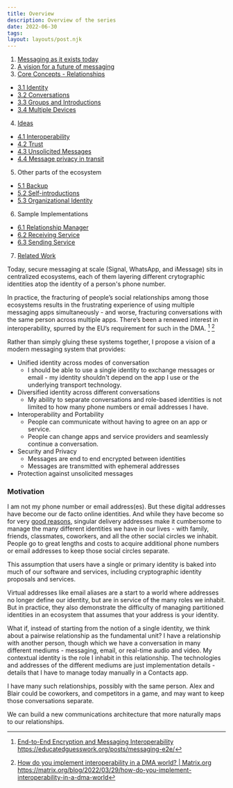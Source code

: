 ```yaml
---
title: Overview
description: Overview of the series
date: 2022-06-30
tags:
layout: layouts/post.njk
---
```

1. [Messaging as it exists today](/posts/1-Messaging-Today)
2. [A vision for a future of messaging](/posts/2-Vision)
3. [Core Concepts - Relationships](/posts/3-Relationships)
  - [3.1 Identity](/posts/3.1-Identity)
  - [3.2 Conversations](/posts/3.2-Conversations)
  - [3.3 Groups and Introductions](/posts/3.3-Groups)
  - [3.4 Multiple Devices](/posts/3.4-Devices)
4. [Ideas](/posts/4-Ideas)
  - [4.1 Interoperability](/posts/4.1-Interoperability)
  - [4.2 Trust](/posts/4.2-Trust)
  - [4.3 Unsolicited Messages](/posts/4.3-Unsolicited-Messages)
  - [4.4 Message privacy in transit](/posts/4.4-Transit-Privacy)
5. Other parts of the ecosystem
  - [5.1 Backup](/posts/5.1-Backup)
  - [5.2 Self-introductions](/posts/5.2-Self-introductions)
  - [5.3 Organizational Identity](/posts/5.3-Organizations)
6. Sample Implementations
  - [6.1 Relationship Manager](/posts/6.1-Relationship-Manager)
  - [6.2 Receiving Service](/posts/6.2-Receiving-Service)
  - [6.3 Sending Service](/posts/6.3-Sending-Service)
7. [Related Work](/posts/7-Related-Work)

Today, secure messaging at scale (Signal, WhatsApp, and iMessage) sits in centralized ecosystems, each of them layering different crytographic identities atop the identity of a person's phone number.

In practice, the fracturing of people’s social relationships among those ecosystems results in the frustrating experience of using multiple messaging apps simultaneously - and worse, fracturing conversations with the same person across multiple apps. There’s been a renewed interest in interoperability, spurred by the EU’s requirement for such in the DMA. [^1] [^2]

Rather than simply gluing these systems together, I propose a vision of a modern messaging system that provides:
- Unified identity across modes of conversation
  - I should be able to use a single identity to exchange messages or email - my identity shouldn't depend on the app I use or the underlying transport technology.
- Diversified identity across different conversations
  - My ability to separate conversations and role-based identities is not limited to how many phone numbers or email addresses I have.
- Interoperability and Portability
  - People can communicate without having to agree on an app or service.
  - People can change apps and service providers and seamlessly continue a conversation.
- Security and Privacy
  - Messages are end to end encrypted between identities
  - Messages are transmitted with ephemeral addresses
- Protection against unsolicited messages

### Motivation

I am not my phone number or email address(es). But these digital addresses have become our de facto online identities. And while they have become so for very [good reasons](/posts/1-Messaging-Today), singular delivery addresses make it cumbersome to manage the many different identities we have in our lives - with family, friends, classmates, coworkers, and all the other social circles we inhabit. People go to great lengths and costs to acquire additional phone numbers or email addresses to keep those social circles separate.

This assumption that users have a single or primary identity is baked into much of our software and services, including cryptographic identity proposals and services.

Virtual addresses like email aliases are a start to a world where addresses no longer define our identity, but are in service of the many roles we inhabit. But in practice, they also demonstrate the difficulty of managing partitioned identities in an ecosystem that assumes that your address is your identity.

What if, instead of starting from the notion of a single identity, we think about a pairwise relationship as the fundamental unit? I have a relationship with another person, though which we have a conversation in many different mediums - messaging, email, or real-time audio and video. My contextual identity is the role I inhabit in this relationship. The technologies and addresses of the different mediums are just implementation details - details that I have to manage today manually in a Contacts app.

I have many such relationships, possibly with the same person. Alex and Blair could be coworkers, and competitors in a game, and may want to keep those conversations separate.

We can build a new communications architecture that more naturally maps to our relationships. 

[^1]: [End-to-End Encryption and Messaging Interoperability](https://educatedguesswork.org/posts/messaging-e2e/) https://educatedguesswork.org/posts/messaging-e2e/

[^2]: [How do you implement interoperability in a DMA world? | Matrix.org](https://matrix.org/blog/2022/03/29/how-do-you-implement-interoperability-in-a-dma-world) https://matrix.org/blog/2022/03/29/how-do-you-implement-interoperability-in-a-dma-world

